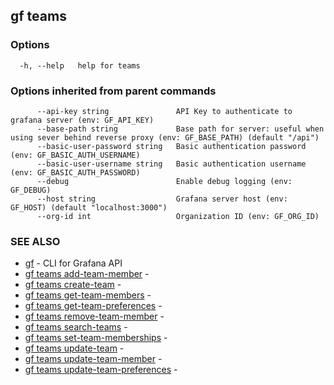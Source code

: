 ## gf teams



### Options

```
  -h, --help   help for teams
```

### Options inherited from parent commands

```
      --api-key string               API Key to authenticate to grafana server (env: GF_API_KEY)
      --base-path string             Base path for server: useful when using sever behind reverse proxy (env: GF_BASE_PATH) (default "/api")
      --basic-user-password string   Basic authentication password (env: GF_BASIC_AUTH_USERNAME)
      --basic-user-username string   Basic authentication username (env: GF_BASIC_AUTH_PASSWORD)
      --debug                        Enable debug logging (env: GF_DEBUG)
      --host string                  Grafana server host (env: GF_HOST) (default "localhost:3000")
      --org-id int                   Organization ID (env: GF_ORG_ID)
```

### SEE ALSO

* [gf](gf.md)	 - CLI for Grafana API
* [gf teams add-team-member](gf_teams_add-team-member.md)	 - 
* [gf teams create-team](gf_teams_create-team.md)	 - 
* [gf teams get-team-members](gf_teams_get-team-members.md)	 - 
* [gf teams get-team-preferences](gf_teams_get-team-preferences.md)	 - 
* [gf teams remove-team-member](gf_teams_remove-team-member.md)	 - 
* [gf teams search-teams](gf_teams_search-teams.md)	 - 
* [gf teams set-team-memberships](gf_teams_set-team-memberships.md)	 - 
* [gf teams update-team](gf_teams_update-team.md)	 - 
* [gf teams update-team-member](gf_teams_update-team-member.md)	 - 
* [gf teams update-team-preferences](gf_teams_update-team-preferences.md)	 - 

